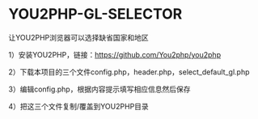 # YOU2PHP-GL-SELECTOR
让YOU2PHP浏览器可以选择缺省国家和地区

1）安装YOU2PHP，链接：https://github.com/You2php/you2php

2）下载本项目的三个文件config.php，header.php，select_default_gl.php

3）编辑config.php，根据内容提示填写相应信息然后保存

4）把这三个文件复制/覆盖到YOU2PHP目录

